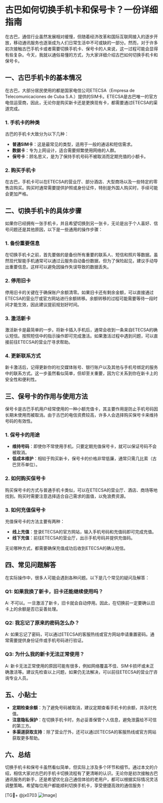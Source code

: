 # 古巴如何切换手机卡和保号卡？一份详细指南

在古巴，通信行业虽然发展相对缓慢，但随着经济改革和国际互联网接入的逐步开放，移动通讯服务也逐渐成为人们日常生活中不可或缺的一部分。然而，对于许多初次接触古巴手机卡或者需要切换手机卡、保号卡的人来说，这一过程可能会显得有些复杂。今天，我就以通俗易懂的方式，为大家详细介绍古巴如何切换手机卡和保号卡。

## 一、古巴手机卡的基本情况

在古巴，大部分居民使用的都是国家电信公司ETECSA（Empresa de Telecomunicaciones de Cuba S.A.）提供的SIM卡。ETECSA是古巴唯一的官方电信运营商，因此，无论你是购买新卡还是更换现有卡，都需要通过ETECSA的渠道完成。

### 1. 手机卡的种类
古巴的手机卡大致分为以下几种：
- **普通SIM卡**：这是最常见的类型，适用于一般的通话和短信需求。
- **数据卡**：专为上网设计，适合需要频繁使用网络的人群。
- **保号卡**：顾名思义，是为了保持手机号码不被取消而定期充值的小额卡。

### 2. 购买手机卡
在古巴，手机卡可以在ETECSA的营业厅、部分酒店、大型商场以及一些特定的零售店购买。购买时通常需要提供护照或身份证件，特别是外国人购买时，手续可能会更加严格。

## 二、切换手机卡的具体步骤

如果你已经拥有一张手机卡，并且希望切换到另一张卡，无论是出于个人喜好、信号问题还是其他原因，以下是一些通用的操作步骤：

### 1. 备份重要信息
在切换手机卡之前，首先要做的是备份所有重要的联系人、短信和照片等数据。虽然现代智能手机通常可以通过云服务自动备份数据，但为了保险起见，建议手动导出重要信息。这样可以避免因操作失误导致的数据丢失。

### 2. 停用旧卡
停用旧卡的关键在于确保账户余额清零。如果旧卡还有剩余金额，可以直接通过ETECSA的营业厅或官方网站进行余额转移。余额转移的过程可能需要等待一段时间才能生效，因此建议提前规划好时间。

### 3. 激活新卡
激活新卡是最简单的一步。将新卡插入手机后，通常会收到一条来自ETECSA的确认短信。按照短信中的指示操作即可完成激活。如果激活过程中遇到问题，可以直接前往ETECSA的营业厅寻求帮助。

### 4. 更新联系方式
新卡激活后，记得更新你的社交媒体账号、银行账户以及其他与手机号绑定的服务中的联系方式。这一步虽然看似简单，但却至关重要，因为它关系到你在新卡上的安全性和便利性。

## 三、保号卡的作用与使用方法

保号卡是古巴手机用户经常使用的一种小额充值卡，其主要作用是防止手机号码因长期未使用而被取消。由于古巴的电信资费较高，许多人会选择购买保号卡来维持号码的有效性。

### 1. 保号卡的用途
- **维持号码**：即使你不常使用手机，只要定期充值保号卡，就可以保证号码不会被取消。
- **低成本维护**：相较于购买新卡，保号卡的价格非常低廉，通常只需几比索（古巴货币单位）。

### 2. 如何购买保号卡
购买保号卡的方式与普通手机卡类似，可以在ETECSA的营业厅、酒店、商场等地找到。购买时需要注意选择适合自己需求的面值，以免浪费资源。

### 3. 如何充值保号卡
充值保号卡的方法主要有两种：
- **线上充值**：登录ETECSA的官方网站，输入手机号码和充值码即可完成充值。
- **线下充值**：前往ETECSA的营业厅，出示手机号码并提供充值码。

无论哪种方式，都需要确保充值成功后收到ETECSA的确认短信。

## 四、常见问题解答

在实际操作中，很多人可能会遇到各种问题。以下是几个常见的疑问及解答：

### Q1: 如果我换了新卡，旧卡还能继续使用吗？
A: 不可以。一旦激活了新卡，旧卡就会自动停用。因此，在切换前一定要确认旧卡上的余额是否已妥善处理。

### Q2: 我忘记了原来的密码怎么办？
A: 如果忘记了密码，可以通过ETECSA的客服热线或官方网站申请重置密码。通常需要提供身份证件或手机号码进行验证。

### Q3: 为什么我的新卡无法正常使用？
A: 新卡无法正常使用的原因可能有很多，例如网络覆盖不佳、SIM卡损坏或未正确激活等。建议先检查以上问题，如果仍无法解决，可以前往ETECSA的营业厅咨询专业人员。

## 五、小贴士

- **定期检查余额**：为了避免号码被取消，建议定期查看手机卡的余额，并及时充值。
- **注意隐私保护**：在切换手机卡时，务必妥善保管个人信息，避免泄露给不可信的第三方。
- **多渠道获取支持**：除了营业厅外，还可以通过ETECSA的客服热线或官方网站获取更多帮助。

## 六、总结

切换手机卡和保号卡虽然看似简单，但实际上涉及多个环节和细节。通过本文的介绍，相信大家对古巴的手机卡切换流程有了更清晰的认识。无论你是初次接触古巴通讯服务的新手，还是希望优化自己通信体验的老用户，都可以根据实际情况灵活调整策略。希望每位用户都能顺利切换手机卡，享受便捷高效的通信服务！

[TG💪+ @jx0703 ![Image](https://github.com/user-attachments/assets/dbca1d08-cadb-493c-b0ec-ad6f7a83f270)]